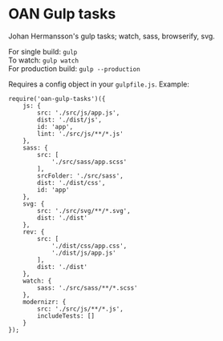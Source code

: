 # OAN Gulp tasks
Johan Hermansson's gulp tasks; watch, sass, browserify, svg.

For single build: `gulp`<br>
To watch: `gulp watch`<br>
For production build: `gulp --production`

Requires a config object in your `gulpfile.js`. Example:

```
require('oan-gulp-tasks')({
    js: {
        src: './src/js/app.js',
        dist: './dist/js',
        id: 'app',
        lint: './src/js/**/*.js'
    },
    sass: {
        src: [
            './src/sass/app.scss'
        ],
        srcFolder: './src/sass',
        dist: './dist/css',
        id: 'app'
    },
    svg: {
        src: './src/svg/**/*.svg',
        dist: './dist'
    },
    rev: {
        src: [
            './dist/css/app.css',
            './dist/js/app.js'
        ],
        dist: './dist'
    },
    watch: {
        sass: './src/sass/**/*.scss'
    },
    modernizr: {
        src: './src/js/**/*.js',
        includeTests: []
    }
});
```
